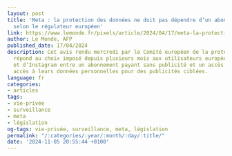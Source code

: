 ```yaml
---
layout: post
title: 'Meta : la protection des données ne doit pas dépendre d’un abonnement payant,
  selon le régulateur européen'
link: https://www.lemonde.fr/pixels/article/2024/04/17/meta-la-protection-des-donnees-ne-doit-pas-dependre-d-un-abonnement-payant-selon-le-regulateur-europeen_6228396_4408996.html
author: Le Monde, AFP
published_date: 17/04/2024
description: Cet avis rendu mercredi par le Comité européen de la protection des données
  répond au choix imposé depuis plusieurs mois aux utilisateurs européens de Facebook
  et d’Instagram entre un abonnement payant sans publicité et un accès gratuit donnant
  accès à leurs données personnelles pour des publicités ciblées.
language: fr
categories:
- articles
tags:
- vie-privée
- surveillance
- meta
- législation
og-tags: vie-privée, surveillance, meta, législation
permalink: "/:categories/:year/:month/:day/:title/"
date: '2024-11-05 20:55:44 +0100'
---
```

